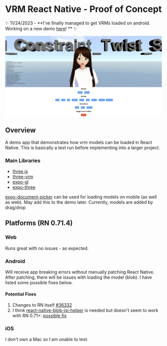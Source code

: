 # VRM React Native - Proof of Concept

✨ 11/24/2023 - **I've finally managed to get VRMs loaded on android. Working on a new demo [here](https://github.com/SmashinFries/VroidViewer)! ** ✨

![preview](./preview.PNG)

## Overview
A demo app that demonstrates how vrm models can be loaded in React Native. This is basically a test run before implementing into a larger project.

### Main Libraries
- [three.js](https://threejs.org/)
- [three-vrm](https://github.com/pixiv/three-vrm)
- [expo-gl](https://docs.expo.dev/versions/latest/sdk/gl-view/)
- [expo-three](https://github.com/expo/expo-three)

[expo-document-picker]() can be used for loading models on mobile (as well as web). May add this to the demo later. Currently, models are added by drag/drop

## Platforms (RN 0.71.4)
### Web
Runs great with no issues - as expected.

### Android
Will receive app breaking errors without manually patching React Native. After patching, there will be issues with loading the model (blob). I have listed some possible fixes below.
#### Potential Fixes
1. Changes to RN itself [#36332](https://github.com/facebook/react-native/pull/36332)
2. I think [react-native-blob-jsi-helper](https://github.com/mrousavy/react-native-blob-jsi-helper) is needed but doesn't seem to work with RN 0.71+: [possible fix](https://github.com/mrousavy/react-native-blob-jsi-helper/pull/11/commits/b228c36c27a85848c6c09fc4585c952c2d6e54ea)

### iOS
I don't own a Mac so I am unable to test.
